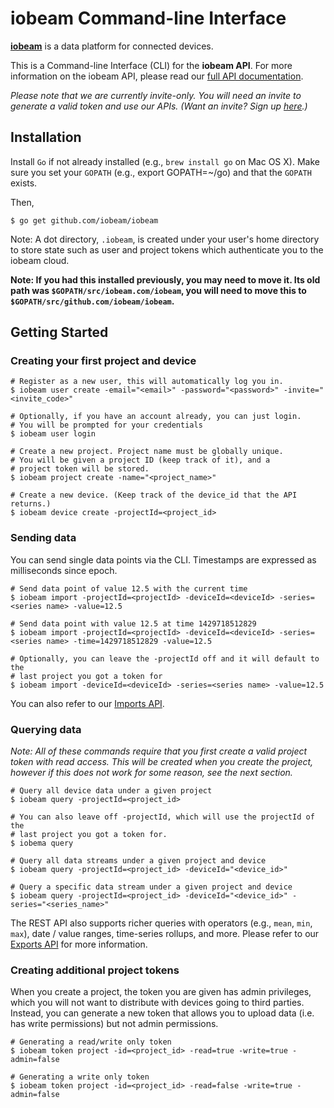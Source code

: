 # iobeam Command-line Interface #

**[iobeam](http://iobeam.com)** is a data platform for connected devices. 

This is a Command-line Interface (CLI) for the **iobeam API**. For more 
information on the iobeam API, please read our [full API documentation](http://docs.iobeam.com).

*Please note that we are currently invite-only. You will need an invite 
to generate a valid token and use our APIs. (Want an invite? Sign up [here](http://iobeam.com).)*

## Installation ##

Install `Go` if not already installed (e.g., `brew install go` on Mac OS X). Make sure you
set your `GOPATH` (e.g., export GOPATH=~/go) and that the `GOPATH` exists.

Then,

    $ go get github.com/iobeam/iobeam
    
Note: A dot directory, `.iobeam`, is created under your user's home directory to
store state such as user and project tokens which authenticate you to the iobeam cloud.

**Note: If you had this installed previously, you may need to move it. Its old path was
`$GOPATH/src/iobeam.com/iobeam`, you will need to move this to `$GOPATH/src/github.com/iobeam/iobeam`.**

## Getting Started ##

### Creating your first project and device ###

    # Register as a new user, this will automatically log you in.
    $ iobeam user create -email="<email>" -password="<password>" -invite="<invite_code>"

    # Optionally, if you have an account already, you can just login.
    # You will be prompted for your credentials
    $ iobeam user login

    # Create a new project. Project name must be globally unique.
    # You will be given a project ID (keep track of it), and a 
    # project token will be stored.
    $ iobeam project create -name="<project_name>"

    # Create a new device. (Keep track of the device_id that the API returns.)
    $ iobeam device create -projectId=<project_id>
    
### Sending data ###

You can send single data points via the CLI. Timestamps are expressed as milliseconds since
epoch.

    # Send data point of value 12.5 with the current time
    $ iobeam import -projectId=<projectId> -deviceId=<deviceId> -series=<series name> -value=12.5

    # Send data point with value 12.5 at time 1429718512829
    $ iobeam import -projectId=<projectId> -deviceId=<deviceId> -series=<series name> -time=1429718512829 -value=12.5

    # Optionally, you can leave the -projectId off and it will default to the
    # last project you got a token for
    $ iobeam import -deviceId=<deviceId> -series=<series name> -value=12.5

You can also refer to our [Imports API](http://docs.iobeam.com/imports).

### Querying data ###

*Note: All of these commands require that you first create a valid project token with read access.
This will be created when you create the project, however if this does not work for some reason, see
the next section.*

    # Query all device data under a given project
    $ iobeam query -projectId=<project_id>

    # You can also leave off -projectId, which will use the projectId of the
    # last project you got a token for.
    $ iobema query

    # Query all data streams under a given project and device
    $ iobeam query -projectId=<project_id> -deviceId="<device_id>"
    
    # Query a specific data stream under a given project and device
    $ iobeam query -projectId=<project_id> -deviceId="<device_id>" -series="<series_name>"

The REST API also supports richer queries with operators (e.g., `mean`, `min`, `max`), date / value
ranges, time-series rollups, and more. Please refer to our [Exports API](http://docs.iobeam.com/exports/) 
for more information.

### Creating additional project tokens ###

When you create a project, the token you are given has admin privileges, which you will not want to
distribute with devices going to third parties. Instead, you can generate a new token that
allows you to upload data (i.e. has write permissions) but not admin permissions.

    # Generating a read/write only token
    $ iobeam token project -id=<project_id> -read=true -write=true -admin=false

    # Generating a write only token
    $ iobeam token project -id=<project_id> -read=false -write=true -admin=false

